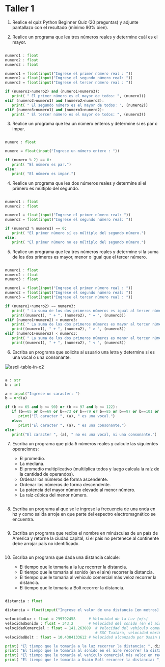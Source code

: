 # Taller 1

1. Realice el quiz Python Beginner Quiz (20 preguntas) y adjunte pantallazo con el resultado (mínimo 90% bien).



2. Realice un programa que lea tres números reales y determine cuál es el mayor.


```python

numero1 : float 
numero2 : float
numero3 : float

numero1 = float(input("Ingrese el primer número real : "))
numero2 = float(input("Ingrese el segundo número real: "))
numero3 = float(input("Ingrese el tercer número real : "))

if (numero1>numero2) and (numero1>numero3):
   print( " El primer número es el mayor de todos: ", (numero1))
elif (numero2>numero1) and (numero2>numero3):
   print( " El segundo número es el mayor de todos: ", (numero2))
elif (numero3>numero1) and (numero3>numero2):
   print( " El tercer número es el mayor de todos: ", (numero3))

```



3. Realice un programa que lea un número enteros y determine si es par o impar.


```python

numero : float 

numero = float(input("Ingrese un número entero : "))

if (numero % 2) == 0:
   print( "El número es par.")
else:
   print( "El número es impar.")

```



4. Realice un programa que lea dos números reales y determine si el primero es múltiplo del segundo.

```python

numero1 : float 
numero2 : float 

numero1 = float(input("Ingrese el primer número real: "))
numero2 = float(input("Ingrese el segundo número real: "))

if (numero2 % numero1) == 0:
   print( "El primer número sí es múltiplo del segundo número.")
else:
   print( "El primer número no es múltiplo del segundo número.")

```



5. Realice un programa que lea tres números reales y determine si la suma de los dos primeros es mayor, menor o igual que el tercer número.

```python

numero1 : float 
numero2 : float
numero3 : float

numero1 = float(input("Ingrese el primer número real : "))
numero2 = float(input("Ingrese el segundo número real: "))
numero3 = float(input("Ingrese el tercer número real : "))

if (numero1+numero2) == numero3:
   print( " La suma de los dos primeros números es igual al tercer número.")
   print((numero1), " + ", (numero2), " = ", (numero3))
elif (numero1+numero2) > numero3:
   print( " La suma de los dos primeros números es mayor al tercer número.")
   print((numero1), " + ", (numero2), " > ", (numero3))
elif (numero1+numero2) < numero3:
   print( " La suma de los dos primeros números es menor al tercer número.")
   print((numero1), " + ", (numero2), " < ", (numero3))

```



6. Escriba un programa que solicite al usuario una letra y determine si es una vocal o una consonante.

![ascii-table-in-c2](https://github.com/jeriosv/taller_1/assets/142249529/424daf55-ddc5-42ad-9484-62a96e376281)


```python

a : str
b : int

a = input("Ingrese un caracter: ")
b = ord(a)

if (b >= 65 and b <= 90) or (b >= 97 and b <= 122):
   if (b==65 or b==69 or b==73 or b==79 or b==85 or b==97 or b==101 or b==105 or b==111 or b==117):
      print("El caracter ", (a), " es una vocal.")
   else:
      print("El caracter ", (a), " es una consonante.")
else: 
   print("El caracter ", (a), " no es una vocal, ni una consonante.")

```


7. Escriba un programa que pida 5 números reales y calcule las siguientes operaciones:

    - El promedio.
    - La mediana.
    - El promedio multiplicativo (multilplica todos y luego calcula la raíz de la cantidad de operandos).
    - Ordenar los números de forma ascendente.
    - Ordenar los números de forma descendente.
    - La potencia del mayor número elevado al menor número.
    - La raíz cúbica del menor número.

```python

   ```


8. Escriba un programa al que se le ingrese la frecuencia de una onda en hz y como salida arroje en que parte del espectro electromagnético se encuentra.

```python

   ```


9. Escriba un programa que reciba el nombre en minúsculas de un país de America y retorne la ciudad capital, si el país no pertenece al continente debe arrojar país no identificado.

```python

   ```


10. Escriba un programa que dada una distancia calcule:

    - El tiempo que le tomaría a la luz recorrer la distancia.
    - El tiempo que le tomaría al sonido (en el aire) recorrer la distancia.
    - El tiempo que le tomaría al vehiculo comercial más veloz recorrer la distancia.
    - El tiempo que le tomaría a Bolt recorrer la distancia.


```python

distancia : float 

distancia = float(input("Ingrese el valor de una distancia [en metros] : "))

velocidadLuz : float = 299792458      # Velocidad de la Luz [m/s]
velocidadSonido : float = 343.2       # Velocidad del sonido (en el aire) [m/s]
velocidadComercial : float = 141.263889  # Velocidad del vehículo comercial más veloz [m/s].
                                         # SSC Tuatara, velocidad máxima reconocida oficialmente de 508,55 km/h
velocidadBolt : float = 10.4384133612 # Velocidad alcanzada por Usain Bolt en los 100 m en 9,58 s [m/s]

print( "El tiempo que le tomaría a la luz recorrer la distancia: ", distancia/velocidadLuz, " s")
print( "El tiempo que le tomaría al sonido en el aire recorrer la distancia: ", distancia/velocidadSonido, " s")
print( "El tiempo que le tomaría al vehículo comercial más veloz en recorrer la distancia: ", distancia/velocidadComercial, " s")
print( "El tiempo que le tomaría a Usain Bolt recorrer la distancia: ", distancia/velocidadBolt, " s")

```


